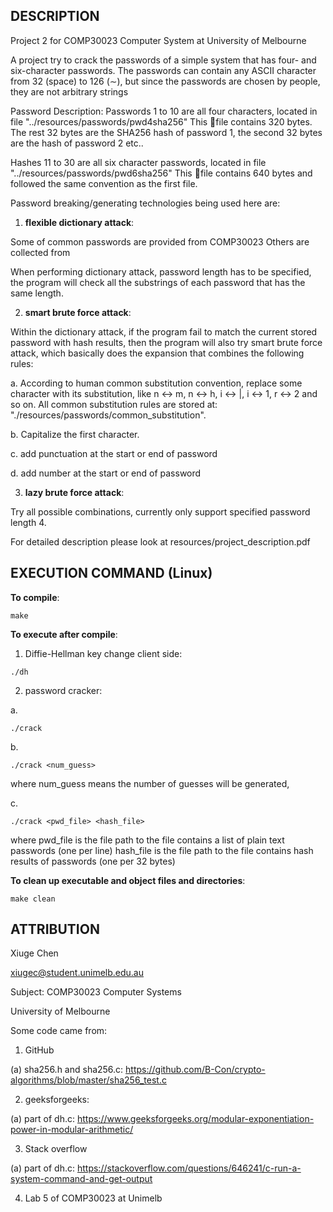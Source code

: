 ## DESCRIPTION

Project 2 for COMP30023 Computer System at University of Melbourne

A project try to crack the passwords of a simple system that has four- and
six-character passwords. The passwords can contain any ASCII character from 32
(space) to 126 (∼), but since the passwords are chosen by people, they are not
arbitrary strings

Password Description:
Passwords 1 to 10 are all four characters, located in file "../resources/passwords/pwd4sha256"
This 􏰁file contains 320 bytes. The rest 32 bytes are the SHA256 hash of password 1,
the second 32 bytes are the hash of password 2 etc..

Hashes 11 to 30 are all six character passwords, located in file "../resources/passwords/pwd6sha256"
This 􏰁file contains 640 bytes and followed the same convention as the first file.

Password breaking/generating technologies being used here are:
1. **flexible dictionary attack**:

Some of common passwords are provided from COMP30023
Others are collected from

When performing dictionary attack, password length has to be specified,
the program will check all the substrings of each password that has the same
length.

2. **smart brute force attack**:

Within the dictionary attack, if the program fail to match the current stored
password with hash results, then the program will also try smart brute force
attack, which basically does the expansion that combines the following rules:

a. According to human common substitution convention, replace some character
with its substitution, like n <-> m, n <-> h, i <-> |, i <-> 1, r <-> 2 and
so on. All common substitution rules are stored at:
"./resources/passwords/common_substitution".

b. Capitalize the first character.

c. add punctuation at the start or end of password

d. add number at the start or end of password

3. **lazy brute force attack**:

Try all possible combinations, currently only support specified password length 4.

For detailed description please look at resources/project_description.pdf

## EXECUTION COMMAND (Linux)

**To compile**:

`make`

**To execute after compile**:

1. Diffie-Hellman key change client side:

`./dh`

2. password cracker:

a.

`./crack`

b.

`./crack <num_guess>`

where num_guess means the number of guesses will be generated,

c.

`./crack <pwd_file> <hash_file>`

where pwd_file is the file path to the file contains a list of plain text passwords (one per line)
hash_file is the file path to the file contains hash results of passwords (one per 32 bytes)

**To clean up executable and object files and directories**:

`make clean`

## ATTRIBUTION
Xiuge Chen

xiugec@student.unimelb.edu.au

Subject: COMP30023 Computer Systems

University of Melbourne

Some code came from:
1. GitHub

  (a) sha256.h and sha256.c: https://github.com/B-Con/crypto-algorithms/blob/master/sha256_test.c

2. geeksforgeeks:

  (a) part of dh.c: https://www.geeksforgeeks.org/modular-exponentiation-power-in-modular-arithmetic/

3. Stack overflow

  (a) part of dh.c: https://stackoverflow.com/questions/646241/c-run-a-system-command-and-get-output

4. Lab 5 of COMP30023 at Unimelb

